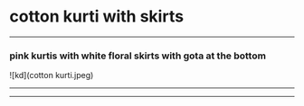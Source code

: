 # cotton kurti with skirts
***
### pink kurtis with white floral skirts with gota at the bottom 
![kd](cotton kurti.jpeg)
***
***